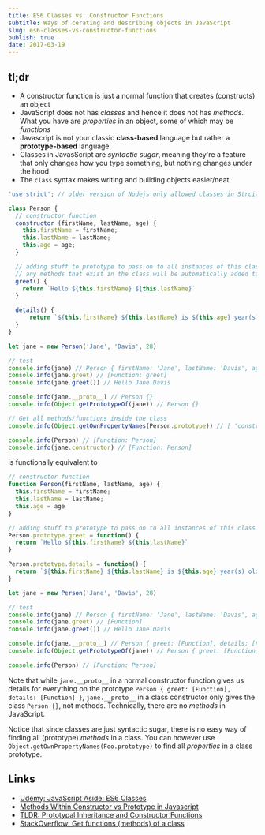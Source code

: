 ```yaml
---
title: ES6 Classes vs. Constructor Functions
subtitle: Ways of cerating and describing objects in JavaScript 
slug: es6-classes-vs-constructor-functions
publish: true
date: 2017-03-19
---
```


tl;dr
---
- A constructor function is just a normal function that creates (constructs) an object
- JavaScript does not has _classes_ and hence it does not has _methods_. What you have are _properties_ in an object, some of which may be _functions_ 
- Javascript is not your classic **class-based** language but rather a **prototype-based** language.
- Classes in JavasScript are _syntactic sugar_, meaning they're a feature that only changes how you type something, but nothing changes under the hood.
- The `class` syntax makes writing and building objects easier/neat.

```javascript
'use strict'; // older version of Nodejs only allowed classes in Strcit mode

class Person {
  // constructor function
  constructor (firstName, lastName, age) {
    this.firstName = firstName;
    this.lastName = lastName;
    this.age = age;
  }

  // adding stuff to prototype to pass on to all instances of this class
  // any methods that exist in the class will be automatically added to the prototype
  greet() {
    return `Hello ${this.firstName} ${this.lastName}`
  }

  details() {
	  return `${this.firstName} ${this.lastName} is ${this.age} year(s) old`
  }
}

let jane = new Person('Jane', 'Davis', 28)

// test
console.info(jane) // Person { firstName: 'Jane', lastName: 'Davis', age: 28 }
console.info(jane.greet) // [Function: greet]
console.info(jane.greet()) // Hello Jane Davis

console.info(jane.__proto__) // Person {}
console.info(Object.getPrototypeOf(jane)) // Person {}

// Get all methods/functions inside the class
console.info(Object.getOwnPropertyNames(Person.prototype)) // [ 'constructor', 'greet', 'details' ]

console.info(Person) // [Function: Person]
console.info(jane.constructor) // [Function: Person]
```

is functionally equivalent to

```javascript
// constructor function
function Person(firstName, lastName, age) {
  this.firstName = firstName;
  this.lastName = lastName;
  this.age = age
}

// adding stuff to prototype to pass on to all instances of this class
Person.prototype.greet = function() {
  return `Hello ${this.firstName} ${this.lastName}`
}

Person.prototype.details = function() {
  return `${this.firstName} ${this.lastName} is ${this.age} year(s) old`
}

let jane = new Person('Jane', 'Davis', 28)

// test
console.info(jane) // Person { firstName: 'Jane', lastName: 'Davis', age: 28 }
console.info(jane.greet) // [Function]
console.info(jane.greet()) // Hello Jane Davis

console.info(jane.__proto__) // Person { greet: [Function], details: [Function] }
console.info(Object.getPrototypeOf(jane)) // Person { greet: [Function], details: [Function] }

console.info(Person) // [Function: Person]
```

Note that while `jane.__proto__` in a normal constructor function gives us details for everything on the prototype `Person { greet: [Function], details: [Function] }`, `jane.__proto__` in a class constructor only gives the class `Person {}`, not methods. Technically, there are no _methods_ in JavaScript. 

Notice that since classes are just syntactic sugar, there is no easy way of finding all (prototype) _methods_ in a class. You can however use `Object.getOwnPropertyNames(Foo.prototype)` to find all _properties_ in a class prototype.


Links
---

- [Udemy: JavaScript Aside: ES6 Classes](https://www.udemy.com/understand-nodejs/learn/v4/t/lecture/3604652)
- [Methods Within Constructor vs Prototype in Javascript](http://thecodeship.com/web-development/methods-within-constructor-vs-prototype-in-javascript/)
- [TLDR: Prototypal Inheritance and Constructor Functions](/prototypal-inheritance-constructor-functions)
- [StackOverflow: Get functions (methods) of a class](http://stackoverflow.com/questions/31054910/get-functions-methods-of-a-class)
